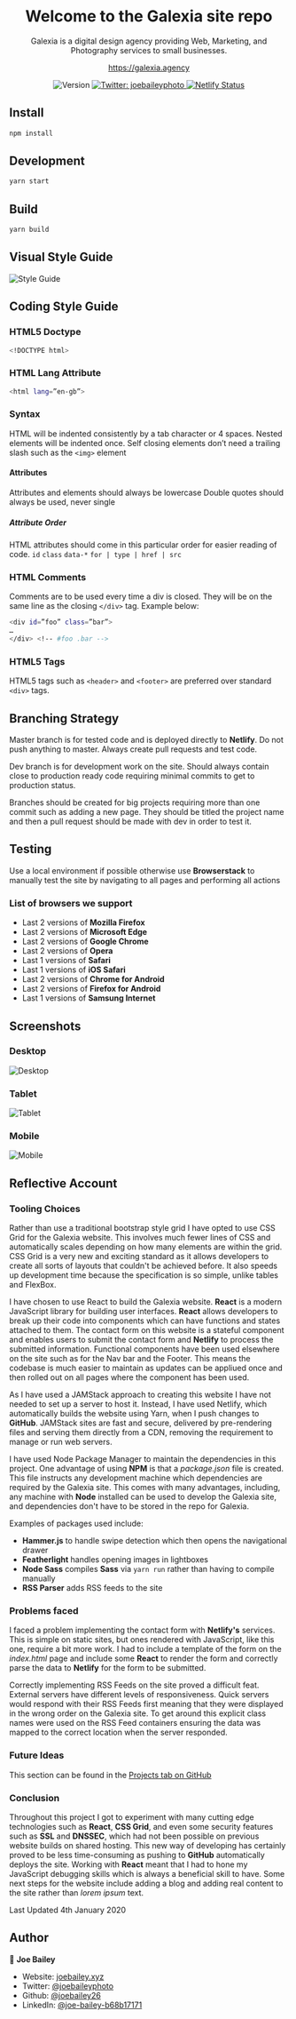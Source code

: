 <h1 align="center">Welcome to the Galexia site repo</h1>
<p align="center">Galexia is a digital design agency providing Web, Marketing, and Photography services to small businesses.</p>
<p align="center"><a href="https://galexia.agency">https://galexia.agency</a></p>
<p align="center">
  <img alt="Version" src="https://img.shields.io/badge/version-1-blue.svg?cacheSeconds=2592000" />
  <a href="https://twitter.com/joebaileyphoto" target="_blank">
    <img alt="Twitter: joebaileyphoto" src="https://img.shields.io/twitter/follow/joebaileyphoto.svg?style=social" />
  </a>
  <a href="https://app.netlify.com/sites/confident-mcclintock-f9c36a/deploys">
    <img alt="Netlify Status" src="https://api.netlify.com/api/v1/badges/ad4a4bf0-3059-4dfa-b925-425598963742/deploy-status">
  </a>
</p>

## Install

```sh
npm install
```

## Development

```sh
yarn start
```

## Build

```sh
yarn build
```

## Visual Style Guide

![Style Guide](docs/img/Frame.png)

## Coding Style Guide

### HTML5 Doctype

```sh
<!DOCTYPE html>
```

### HTML Lang Attribute

```sh
<html lang=”en-gb”>
```

### Syntax

HTML will be indented consistently by a tab character or 4 spaces.
Nested elements will be indented once.
Self closing elements don’t need a trailing slash such as the ```<img>``` element

#### Attributes

Attributes and elements should always be lowercase
Double quotes should always be used, never single

##### Attribute Order

HTML attributes should come in this particular order for easier reading of code.
```id```
```class```
```data-*```
```for | type | href | src```

### HTML Comments

Comments are to be used every time a div is closed. They will be on the same line as the closing ```</div>``` tag. Example below:

```sh
<div id=”foo” class=”bar”>
…
</div> <!-- #foo .bar -->
```

### HTML5 Tags

HTML5 tags such as ```<header>``` and ```<footer>``` are preferred over standard ```<div>``` tags.

## Branching Strategy

Master branch is for tested code and is deployed directly to **Netlify**. Do not push anything to master. Always create pull requests and test code.

Dev branch is for development work on the site. Should always contain close to production ready code requiring minimal commits to get to production status.

Branches should be created for big projects requiring more than one commit such as adding a new page. They should be titled the project name and then a pull request should be made with dev in order to test it.

## Testing

Use a local environment if possible otherwise use **Browserstack** to manually test the site by navigating to all pages and performing all actions

### List of browsers we support

* Last 2 versions of **Mozilla Firefox**
* Last 2 versions of **Microsoft Edge**
* Last 2 versions of **Google Chrome**
* Last 2 versions of **Opera**
* Last 1 versions of **Safari**
* Last 1 versions of **iOS Safari**
* Last 2 versions of **Chrome for Android**
* Last 2 versions of **Firefox for Android**
* Last 1 versions of **Samsung Internet**

## Screenshots

### Desktop

![Desktop](docs/img/Desktop.jpg)

### Tablet

![Tablet](docs/img/Tablet.jpg)

### Mobile

![Mobile](docs/img/Mobile.jpg)

## Reflective Account

### Tooling Choices

Rather than use a traditional bootstrap style grid I have opted to use CSS Grid for the Galexia website. This involves much fewer lines of CSS and automatically scales depending on how many elements are within the grid. CSS Grid is a very new and exciting standard as it allows developers to create all sorts of layouts that couldn't be achieved before. It also speeds up development time because the specification is so simple, unlike tables and FlexBox.

I have chosen to use React to build the Galexia website. **React** is a modern JavaScript library for building user interfaces. **React** allows developers to break up their code into components which can have functions and states attached to them. The contact form on this website is a stateful component and enables users to submit the contact form and **Netlify** to process the submitted information. Functional components have been used elsewhere on the site such as for the Nav bar and the Footer. This means the codebase is much easier to maintain as updates can be appliued once and then rolled out on all pages where the component has been used.

As I have used a JAMStack approach to creating this website I have not needed to set up a server to host it. Instead, I have used Netlify, which automatically builds the website using Yarn, when I push changes to **GitHub**. JAMStack sites are fast and secure, delivered by pre-rendering files and serving them directly from a CDN, removing the requirement to manage or run web servers.

I have used Node Package Manager to maintain the dependencies in this project. One advantage of using **NPM** is that a *package.json* file is created. This file instructs any development machine which dependencies are required by the Galexia site. This comes with many advantages, including, any machine with **Node** installed can be used to develop the Galexia site, and dependencies don't have to be stored in the repo for Galexia.

Examples of packages used include:

* **Hammer.js** to handle swipe detection which then opens the navigational drawer
* **Featherlight** handles opening images in lightboxes
* **Node Sass** compiles **Sass** via ```yarn run``` rather than having to compile manually
* **RSS Parser** adds RSS feeds to the site

### Problems faced

I faced a problem implementing the contact form with **Netlify's** services. This is simple on static sites, but ones rendered with JavaScript, like this one, require a bit more work. I had to include a template of the form on the *index.html* page and include some **React** to render the form and correctly parse the data to **Netlify** for the form to be submitted.

Correctly implementing RSS Feeds on the site proved a difficult feat. External servers have different levels of responsiveness. Quick servers would respond with their RSS Feeds first meaning that they were displayed in the wrong order on the Galexia site. To get around this explicit class names were used on the RSS Feed containers ensuring the data was mapped to the correct location when the server responded.

### Future Ideas

This section can be found in the [Projects tab on GitHub](https://github.com/joebailey26/Galexia/projects/1)

### Conclusion

Throughout this project I got to experiment with many cutting edge technologies such as **React**, **CSS Grid**, and even some security features such as **SSL** and **DNSSEC**, which had not been possible on previous website builds on shared hosting. This new way of developing has certainly proved to be less time-consuming as pushing to **GitHub** automatically deploys the site. Working with **React** meant that I had to hone my JavaScript debugging skills which is always a beneficial skill to have. Some next steps for the website include adding a blog and adding real content to the site rather than *lorem ipsum* text.

Last Updated 4th January 2020

## Author

👤 **Joe Bailey**

* Website: [joebailey.xyz](joebailey.xyz)
* Twitter: [@joebaileyphoto](https://twitter.com/joebaileyphoto)
* Github: [@joebailey26](https://github.com/joebailey26)
* LinkedIn: [@joe-bailey-b68b17171](https://linkedin.com/in/joe-bailey-b68b17171)
